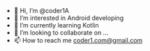- 👋 Hi, I’m @coder1A
- 👀 I’m interested in Android developing
- 🌱 I’m currently learning Kotlin
- 💞️ I’m looking to collaborate on ...
- 📫 How to reach me coder1.com@gmail.com

<!---
coder1A/coder1A is a ✨ special ✨ repository because its `README.md` (this file) appears on your GitHub profile.
You can click the Preview link to take a look at your changes.
--->
